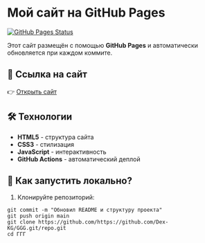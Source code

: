 # Мой сайт на GitHub Pages

[![GitHub Pages Status](https://img.shields.io/badge/GitHub%20Pages-Live-success)](https://username.github.io)

Этот сайт размещён с помощью **GitHub Pages** и автоматически обновляется при каждом коммите.

## 🔗 Ссылка на сайт
👉 [Открыть сайт](https://username.github.io)

## 🛠 Технологии
- **HTML5** - структура сайта
- **CSS3** - стилизация
- **JavaScript** - интерактивность
- **GitHub Actions** - автоматический деплой

## 🚀 Как запустить локально?
1. Клонируйте репозиторий:
```git add .
git commit -m "Обновил README и структуру проекта"
git push origin main
git clone https://github.com/https://github.com/Dex-KG/GGG.git/repo.git
cd ГГГ
